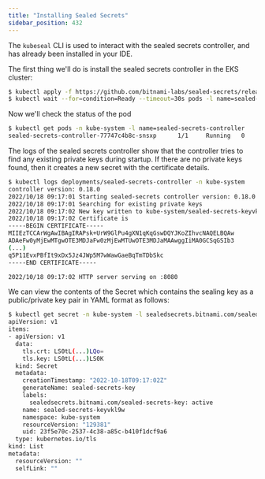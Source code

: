 ```yaml
---
title: "Installing Sealed Secrets"
sidebar_position: 432
---
```


The `kubeseal` CLI is used to interact with the sealed secrets controller, and has already been installed in your IDE.

The first thing we'll do is install the sealed secrets controller in the EKS cluster:

```bash
$ kubectl apply -f https://github.com/bitnami-labs/sealed-secrets/releases/download/v0.18.0/controller.yaml
$ kubectl wait --for=condition=Ready --timeout=30s pods -l name=sealed-secrets-controller -n kube-system
```

Now we'll check the status of the pod

```bash
$ kubectl get pods -n kube-system -l name=sealed-secrets-controller
sealed-secrets-controller-77747c4b8c-snsxp      1/1     Running   0          5s
```

The logs of the sealed secrets controller show that the controller tries to find any existing private keys during startup. If there are no private keys found, then it creates a new secret with the certificate details.

```bash
$ kubectl logs deployments/sealed-secrets-controller -n kube-system
controller version: 0.18.0
2022/10/18 09:17:01 Starting sealed-secrets controller version: 0.18.0
2022/10/18 09:17:01 Searching for existing private keys
2022/10/18 09:17:02 New key written to kube-system/sealed-secrets-keyvkl9w
2022/10/18 09:17:02 Certificate is
-----BEGIN CERTIFICATE-----
MIIEzTCCArWgAwIBAgIRAPsk+UrW9GlPu4gXN1qKqGswDQYJKoZIhvcNAQELBQAw
ADAeFw0yMjEwMTgwOTE3MDJaFw0zMjEwMTUwOTE3MDJaMAAwggIiMA0GCSqGSIb3
(...)
q5P11EvxPBfIt9xDx5Jz4JWp5M7wWawGaeBqTmTDbSkc
-----END CERTIFICATE-----

2022/10/18 09:17:02 HTTP server serving on :8080
```

We can view the contents of the Secret which contains the sealing key as a public/private key pair in YAML format as follows:

```bash
$ kubectl get secret -n kube-system -l sealedsecrets.bitnami.com/sealed-secrets-key -o yaml
apiVersion: v1
items:
- apiVersion: v1
  data:
    tls.crt: LS0tL(...)LQo=
    tls.key: LS0tL(...)LS0K
  kind: Secret
  metadata:
    creationTimestamp: "2022-10-18T09:17:02Z"
    generateName: sealed-secrets-key
    labels:
      sealedsecrets.bitnami.com/sealed-secrets-key: active
    name: sealed-secrets-keyvkl9w
    namespace: kube-system
    resourceVersion: "129381"
    uid: 23f5e70c-2537-4c38-a85c-b410f1dcf9a6
  type: kubernetes.io/tls
kind: List
metadata:
  resourceVersion: ""
  selfLink: ""
```
